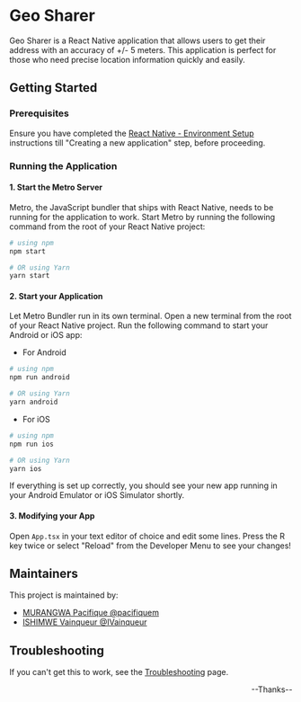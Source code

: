# Geo Sharer

Geo Sharer is a React Native application that allows users to get their address with an accuracy of +/- 5 meters. This application is perfect for those who need precise location information quickly and easily.

## Getting Started

### Prerequisites

Ensure you have completed the [React Native - Environment Setup](https://reactnative.dev/docs/environment-setup) instructions till "Creating a new application" step, before proceeding.

### Running the Application

#### 1. Start the Metro Server

Metro, the JavaScript bundler that ships with React Native, needs to be running for the application to work. Start Metro by running the following command from the root of your React Native project:

```bash
# using npm
npm start

# OR using Yarn
yarn start
```

#### 2. Start your Application

Let Metro Bundler run in its own terminal. Open a new terminal from the root of your React Native project. Run the following command to start your Android or iOS app:

- For Android

```bash
# using npm
npm run android

# OR using Yarn
yarn android
```

- For iOS

```bash
# using npm
npm run ios

# OR using Yarn
yarn ios
```

If everything is set up correctly, you should see your new app running in your Android Emulator or iOS Simulator shortly.

#### 3. Modifying your App

Open `App.tsx` in your text editor of choice and edit some lines. Press the R key twice or select "Reload" from the Developer Menu to see your changes!

## Maintainers

This project is maintained by:

- [MURANGWA Pacifique @pacifiquem](https://github.com/pacifiquem)
- [ISHIMWE Vainqueur @IVainqueur](https://github.com/Ivainqueur)

## Troubleshooting

If you can't get this to work, see the [Troubleshooting](https://reactnative.dev/docs/troubleshooting) page.

<p align="right">--Thanks--</p>
